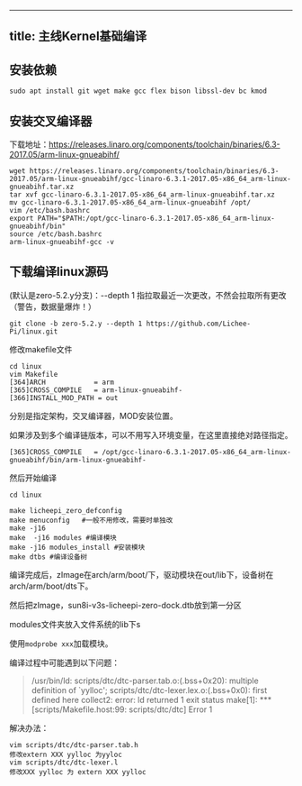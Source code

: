 

---

title: 主线Kernel基础编译
---

## 安装依赖

 `sudo apt install git wget make gcc flex bison libssl-dev bc kmod `     

## 安装交叉编译器

下载地址：<https://releases.linaro.org/components/toolchain/binaries/6.3-2017.05/arm-linux-gnueabihf/>

```
wget https://releases.linaro.org/components/toolchain/binaries/6.3-2017.05/arm-linux-gnueabihf/gcc-linaro-6.3.1-2017.05-x86_64_arm-linux-gnueabihf.tar.xz
tar xvf gcc-linaro-6.3.1-2017.05-x86_64_arm-linux-gnueabihf.tar.xz
mv gcc-linaro-6.3.1-2017.05-x86_64_arm-linux-gnueabihf /opt/
vim /etc/bash.bashrc
export PATH="$PATH:/opt/gcc-linaro-6.3.1-2017.05-x86_64_arm-linux-gnueabihf/bin"
source /etc/bash.bashrc
arm-linux-gnueabihf-gcc -v
```

## 下载编译linux源码

(默认是zero-5.2.y分支)：--depth 1 指拉取最近一次更改，不然会拉取所有更改（警告，数据量爆炸！）

```
git clone -b zero-5.2.y --depth 1 https://github.com/Lichee-Pi/linux.git
```

修改makefile文件

```
cd linux
vim Makefile
[364]ARCH            = arm
[365]CROSS_COMPILE   = arm-linux-gnueabihf-
[366]INSTALL_MOD_PATH = out
```

分别是指定架构，交叉编译器，MOD安装位置。

如果涉及到多个编译链版本，可以不用写入环境变量，在这里直接绝对路径指定。

```
[365]CROSS_COMPILE   = /opt/gcc-linaro-6.3.1-2017.05-x86_64_arm-linux-gnueabihf/bin/arm-linux-gnueabihf-
```

然后开始编译

```
cd linux

make licheepi_zero_defconfig
make menuconfig   #一般不用修改，需要时单独改
make -j16
make  -j16 modules #编译模块
make -j16 modules_install #安装模块
make dtbs #编译设备树
```

编译完成后，zImage在arch/arm/boot/下，驱动模块在out/lib下，设备树在arch/arm/boot/dts下。

然后把zImage，sun8i-v3s-licheepi-zero-dock.dtb放到第一分区

modules文件夹放入文件系统的lib下s

使用`modprobe xxx`加载模块。

编译过程中可能遇到以下问题：

> /usr/bin/ld: scripts/dtc/dtc-parser.tab.o:(.bss+0x20): multiple definition of `yylloc'; scripts/dtc/dtc-lexer.lex.o:(.bss+0x0): first defined here
> collect2: error: ld returned 1 exit status
> make[1]: *** [scripts/Makefile.host:99: scripts/dtc/dtc] Error 1

解决办法：

```
vim scripts/dtc/dtc-parser.tab.h
修改extern XXX yylloc 为yyloc
vim scripts/dtc/dtc-lexer.l
修改XXX yylloc 为 extern XXX yylloc
```



